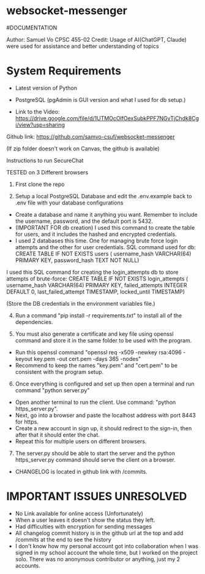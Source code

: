 # websocket-messenger
#DOCUMENTATION
 
 Author: Samuel Vo
 CPSC 455-02
 Credit: Usage of AI(ChatGPT, Claude) were used for assistance and better understanding of topics

# System Requirements
- Latest version of Python
- PostgreSQL (pgAdmin is GUI version and what I used for db setup.)

- Link to the Video:
https://drive.google.com/file/d/1UTMOcOlfOexSubkPPF7NGvTjChdk8Cgi/view?usp=sharing

Github link:
https://github.com/samvo-csuf/websocket-messenger

(If zip folder doesn't work on Canvas, the github is available)
 
Instructions to run SecureChat

TESTED on 3 Different browsers

1. First clone the repo

2. Setup a local PostgreSQL Database and edit the .env.example back to .env file with your database configurations
- Create a database and name it anything you want. Remember to include the username, password, and the default port is 5432.
- (IMPORTANT FOR db creation) I used this command to create the table for users, and it includes the hashed and encrypted credentials.
- I used 2 databases this time. One for managing brute force login attempts and the other for user credentials.
SQL command used for db:
  CREATE TABLE IF NOT EXISTS users (
                        username_hash VARCHAR(64) PRIMARY KEY,
                        password_hash TEXT NOT NULL)

I used this SQL command for creating the login_attempts db 
to store attempts of brute-force:
   CREATE TABLE IF NOT EXISTS login_attempts (
                        username_hash VARCHAR(64) PRIMARY KEY,
                        failed_attempts INTEGER DEFAULT 0,
                        last_failed_attempt TIMESTAMP,
                        locked_until TIMESTAMP)

(Store the DB credentials in the environment variables file.)

4. Run a command "pip install -r requirements.txt" to install all of the dependencies.

5. You must also generate a certificate and key file using openssl command and store it in the same folder to be used with the program. 
- Run this openssl command "openssl req -x509 -newkey rsa:4096 -keyout key.pem -out cert.pem -days 365 -nodes"
- Recommend to keep the names "key.pem" and "cert.pem" to be consistent with the program setup. 

6. Once everything is configured and set up then open a terminal and run command "python server.py"
- Open another terminal to run the client. Use command: "python https_server.py". 
- Next, go into a browser and paste the localhost address with port 8443 for https.
- Create a new account in sign up, it should redirect to the sign-in, then after that it should enter the chat.
- Repeat this for multiple users on different browsers. 

7. The server.py should be able to start the server and the python https_server.py command should serve the client on a browser. 

- CHANGELOG is located in github link with /commits. 

# IMPORTANT ISSUES UNRESOLVED
- No Link available for online access (Unfortunately)
- When a user leaves it doesn't show the status they left.
- Had difficulties with encryption for sending messages
- All changelog commit history is in the github url at the top and add /commits at the end to see the history
- I don't know how my personal account got into collaboration when I was signed in my school account the whole time, but I worked on the project solo. There was no anonymous contributor or anything, just my 2 accounts. 